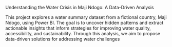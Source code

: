 Understanding the Water Crisis in Maji Ndogo: A Data-Driven Analysis

This project explores a water summary dataset from a fictional country, Maji Ndogo, using Power BI. The goal is to uncover hidden patterns and extract actionable insights that inform strategies for improving water quality, accessibility, and sustainability. Through this analysis, we aim to propose data-driven solutions for addressing water challenges

